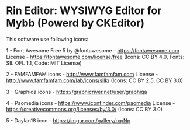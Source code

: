 Rin Editor: WYSIWYG Editor for Mybb (Powerd by CKEditor)
=================

This software use following icons:

1 -
Font Awesome Free 5 by @fontawesome - https://fontawesome.com
License - https://fontawesome.com/license/free (Icons: CC BY 4.0, Fonts: SIL OFL 1.1, Code: MIT License)

2 -
FAMFAMFAM icons - http://www.famfamfam.com
License - http://www.famfamfam.com/lab/icons/silk/ (Icons: CC BY 2.5, CC BY 3.0)

3 -
Graphiqa icons - https://graphicriver.net/user/graphiqa

4 -
Paomedia icons - https://www.iconfinder.com/paomedia
License - https://creativecommons.org/licenses/by/3.0/ (Icons: CC BY 3.0)

5 -
Daylan18 icon - https://imgur.com/gallery/rxpNp


